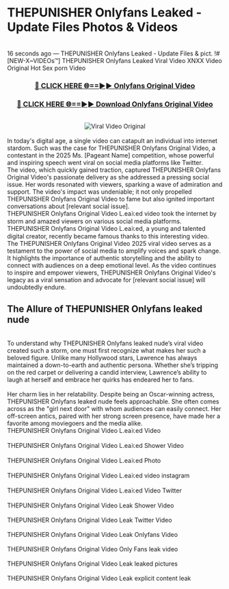 # THEPUNISHER Onlyfans Leaked - Update Files Photos & Videos 
<br>
16 seconds ago — THEPUNISHER Onlyfans Leaked - Update Files & pict. !#[NEW-X~VIDEOs™] THEPUNISHER Onlyfans Leaked Viral Video XNXX Video Original Hot Sex porn Video
<br>
<div align="center">
<h3><a href="http://freeplayer.one?title=THEPUNISHER&ref=25OR" rel="nofollow">🔴 CLICK HERE 🌐==►► Onlyfans Original Video</a></h3>
<h3><a href="http://freeplayer.one?title=THEPUNISHER&ref=25OR" rel="nofollow">🔴 CLICK HERE 🌐==►► Download Onlyfans Original Video</a></h3>
<br>
<a href="http://freeplayer.one?title=THEPUNISHER&ref=25OR" rel="nofollow" data-target="animated-image.originalLink"><img src="https://i.ibb.co.com/xMMVF88/686577567.gif" alt="Viral Video Original" style="max-width: 100%; display: inline-block;" data-target="animated-image.originalImage"></a>
</div>
<br>
In today's digital age, a single video can catapult an individual into internet stardom. Such was the case for THEPUNISHER Onlyfans Original Video, a contestant in the 2025 Ms. [Pageant Name] competition, whose powerful and inspiring speech went viral on social media platforms like Twitter.
<br>
The video, which quickly gained traction, captured THEPUNISHER Onlyfans Original Video's passionate delivery as she addressed a pressing social issue. Her words resonated with viewers, sparking a wave of admiration and support. The video's impact was undeniable; it not only propelled THEPUNISHER Onlyfans Original Video to fame but also ignited important conversations about [relevant social issue].
<br>
THEPUNISHER Onlyfans Original Video L.ea𝚔ed video took the internet by storm and amazed viewers on various social media platforms. THEPUNISHER Onlyfans Original Video L.ea𝚔ed, a young and talented digital creator, recently became famous thanks to this interesting video.
<br>
The THEPUNISHER Onlyfans Original Video 2025 viral video serves as a testament to the power of social media to amplify voices and spark change. It highlights the importance of authentic storytelling and the ability to connect with audiences on a deep emotional level. As the video continues to inspire and empower viewers, THEPUNISHER Onlyfans Original Video's legacy as a viral sensation and advocate for [relevant social issue] will undoubtedly endure.
<br>
<h2>The Allure of THEPUNISHER Onlyfans leaked nude</h2>
<br>
To understand why THEPUNISHER Onlyfans leaked nude’s viral video created such a storm, one must first recognize what makes her such a beloved figure. Unlike many Hollywood stars, Lawrence has always maintained a down-to-earth and authentic persona. Whether she’s tripping on the red carpet or delivering a candid interview, Lawrence’s ability to laugh at herself and embrace her quirks has endeared her to fans.
<br><br>
Her charm lies in her relatability. Despite being an Oscar-winning actress, THEPUNISHER Onlyfans leaked nude feels approachable. She often comes across as the "girl next door" with whom audiences can easily connect. Her off-screen antics, paired with her strong screen presence, have made her a favorite among moviegoers and the media alike.
<br>
THEPUNISHER Onlyfans Original Video L.ea𝚔ed Video
<br><br>
THEPUNISHER Onlyfans Original Video L.ea𝚔ed Shower Video
<br><br>
THEPUNISHER Onlyfans Original Video L.ea𝚔ed Photo
<br><br>
THEPUNISHER Onlyfans Original Video L.ea𝚔ed video instagram
<br><br>
THEPUNISHER Onlyfans Original Video L.ea𝚔ed Video Twitter
<br><br>
THEPUNISHER Onlyfans Original Video Leak Shower Video
<br><br>
THEPUNISHER Onlyfans Original Video Leak Twitter Video
<br><br>
THEPUNISHER Onlyfans Original Video Leak Onlyfans Video
<br><br>
THEPUNISHER Onlyfans Original Video Only Fans leak video
<br><br>
THEPUNISHER Onlyfans Original Video Leak leaked pictures
<br><br>
THEPUNISHER Onlyfans Original Video Leak explicit content leak